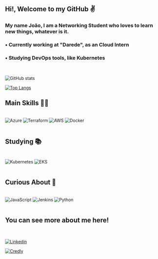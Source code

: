## Hi!, Welcome to my GitHub ✌️ <br/>

<div>

### My name João, I am a Networking Student who loves to learn new things, whatever is it.

<h3>• Currently working at "Darede", as an Cloud Intern </h3>
<h3>• Studying DevOps tools, like Kubernetes </h3>

</div> <br/>

![ GitHub stats](https://github-readme-stats-sigma-five.vercel.app/api?username=Mend3ss&show_icons=true&theme=tokyonight)

[![Top Langs](https://github-readme-stats-sigma-five.vercel.app/api/top-langs/?username=Mend3ss&layout=compact&theme=tokyonight)](https://github.com/Mend3ss/) <br/>

## Main Skills 👨‍💻

<div style="display: inline_block"><br/>

<img align="center" alt="Azure" src="https://img.shields.io/badge/Microsoft_Azure-0089D6?style=for-the-badge&logo=microsoft-azure&logoColor=white" />

<img align="center" alt="Terraform" src="https://img.shields.io/badge/Terraform-7B42BC.svg?style=for-the-badge&logo=Terraform&logoColor=white" />

<img align="center" alt="AWS" src="https://img.shields.io/badge/Amazon_AWS-232F3E?style=for-the-badge&logo=amazon-aws&logoColor=white" />

<img align="center" alt="Docker" src="https://img.shields.io/badge/Docker-2496ED.svg?style=for-the-badge&logo=Docker&logoColor=white"/>

</div> <br/>


## Studying 📚

<div style="display: inline_block"><br/>

<img align="center" alt="Kubernetes" src="https://img.shields.io/badge/Kubernetes-326CE5.svg?style=for-the-badge&logo=Kubernetes&logoColor=white " />

<img align="center" alt="EKS" src="https://img.shields.io/badge/Amazon%20EKS-FF9900.svg?style=for-the-badge&logo=Amazon-EKS&logoColor=white " />

</div> <br/>

## Curious About 🧐

<div style="display: inline_block"><br/>

<img align="center" alt="JavaScript" src="https://img.shields.io/badge/JavaScript-F7DF1E.svg?style=for-the-badge&logo=JavaScript&logoColor=black" />

<img align="center" alt="Jenkins" src="https://img.shields.io/badge/Jenkins-D24939.svg?style=for-the-badge&logo=Jenkins&logoColor=white"/>

<img align="center" alt="Python" src="https://img.shields.io/badge/Python-3776AB.svg?style=for-the-badge&logo=Python&logoColor=white " />
</div> <br/>

## You can see more about me here!

<div style="display: inline_block"><br/>

[![Linkedin](https://img.shields.io/badge/LinkedIn-0077B5?style=for-the-badge&logo=linkedin&logoColor=white)](https://www.linkedin.com/in/joao-mendes-souza/)

[![Credly](https://img.shields.io/badge/Credly-FF6B00.svg?style=for-the-badge&logo=Credly&logoColor=white)](https://www.credly.com/users/joao-mendes.66ac84de/badges)

</div> <br/>
